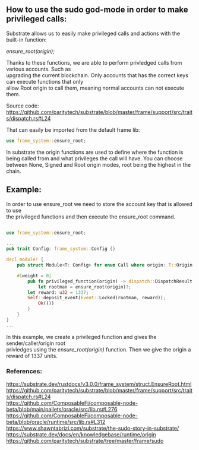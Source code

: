 ## How to use the sudo god-mode in order to make privileged calls:   

Substrate allows us to easily make privileged calls and actions with the built-in function:   

*ensure_root(origin);*

Thanks to these functions, we are able to perform privledged calls from various accounts. Such as   
upgrading the current blockchain. Only accounts that has the correct keys can execute functions that only  
allow Root origin to call them, meaning normal accounts can not execute them.  

Source code: https://github.com/paritytech/substrate/blob/master/frame/support/src/traits/dispatch.rs#L24     


That can easily be imported from the default frame lib:

```rust
use frame_system::ensure_root;

```


In substrate the origin functions are used to define where the function is being called from and what privileges the call will have. You can choose between None, Signed and Root origin modes, root being the highest in the chain.   

## Example:  
In order to use ensure_root we need to store the account key that is allowed to use   
the privileged functions and then execute the ensure_root command.

```rust

use frame_system::ensure_root;

...
pub trait Config: frame_system::Config {}

decl_module! {
    pub struct Module<T: Config> for enum Call where origin: T::Origin {

	#[weight = 0]
        pub fn privileged_function(origin) -> dispatch::DispatchResult {
            let rootman = ensure_root(origin)?;
	    let reward: u32 = 1337;
	    Self::deposit_event(Event::Locked(rootman, reward));
            Ok(())
        }
    }
}
...
```    

In this example, we create a privileged function and gives the sender/caller/origin root   
privledges using the *ensure_root(origin)* function. Then we give the origin a reward of 1337 units.    



### References: 
https://substrate.dev/rustdocs/v3.0.0/frame_system/struct.EnsureRoot.html   
https://github.com/paritytech/substrate/blob/master/frame/support/src/traits/dispatch.rs#L24  
https://github.com/ComposableFi/composable-node-beta/blob/main/pallets/oracle/src/lib.rs#L276    
https://github.com/ComposableFi/composable-node-beta/blob/oracle/runtime/src/lib.rs#L312   
https://www.shawntabrizi.com/substrate/the-sudo-story-in-substrate/   
https://substrate.dev/docs/en/knowledgebase/runtime/origin  
https://github.com/paritytech/substrate/tree/master/frame/sudo   


